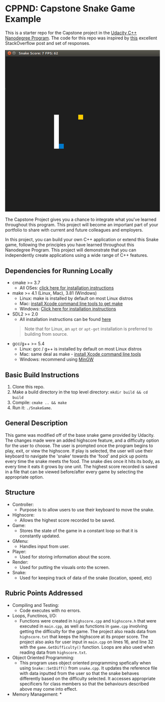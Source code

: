# CPPND: Capstone Snake Game Example

This is a starter repo for the Capstone project in the [Udacity C++ Nanodegree Program](https://www.udacity.com/course/c-plus-plus-nanodegree--nd213). The code for this repo was inspired by [this](https://codereview.stackexchange.com/questions/212296/snake-game-in-c-with-sdl) excellent StackOverflow post and set of responses.

<img src="snake_game.gif"/>

The Capstone Project gives you a chance to integrate what you've learned throughout this program. This project will become an important part of your portfolio to share with current and future colleagues and employers.

In this project, you can build your own C++ application or extend this Snake game, following the principles you have learned throughout this Nanodegree Program. This project will demonstrate that you can independently create applications using a wide range of C++ features.

## Dependencies for Running Locally
* cmake >= 3.7
  * All OSes: [click here for installation instructions](https://cmake.org/install/)
* make >= 4.1 (Linux, Mac), 3.81 (Windows)
  * Linux: make is installed by default on most Linux distros
  * Mac: [install Xcode command line tools to get make](https://developer.apple.com/xcode/features/)
  * Windows: [Click here for installation instructions](http://gnuwin32.sourceforge.net/packages/make.htm)
* SDL2 >= 2.0
  * All installation instructions can be found [here](https://wiki.libsdl.org/Installation)
  >Note that for Linux, an `apt` or `apt-get` installation is preferred to building from source. 
* gcc/g++ >= 5.4
  * Linux: gcc / g++ is installed by default on most Linux distros
  * Mac: same deal as make - [install Xcode command line tools](https://developer.apple.com/xcode/features/)
  * Windows: recommend using [MinGW](http://www.mingw.org/)

## Basic Build Instructions

1. Clone this repo.
2. Make a build directory in the top level directory: `mkdir build && cd build`
3. Compile: `cmake .. && make`
4. Run it: `./SnakeGame`.

## General Description

This game was modified off of the base snake game provided by Udacity. The changes made were an added highscore feature, and a difficulty option for the user to choose. The user is prompted once the program begins to play, exit, or view the highscore. If play is selected, the user will use their keyboard to navigate the 'snake' towards the 'food' and pick up points every time the snake meets the food. The snake dies once it hits its body, as every time it eats it grows by one unit. The highest score recorded is saved in a file that can be viewed before/after every game by selecting the appropriate option. 

## Structure

* Controller: 
  * Purpose is to allow users to use their keyboard to move the snake.
* Highscore: 
  * Allows the highest score recorded to be saved.
* Game: 
  * Stores the state of the game in a constant loop so that it is constantly updated.
* GMenu: 
  * Handles input from user.
* Player: 
  * Used for storing information about the score.
* Render: 
  * Used for putting the visuals onto the screen.
* Snake: 
  * Used for keeping track of data of the snake (location, speed, etc)

## Rubric Points Addressed

* Compiling and Testing: 
  * Code executes with no errors.
* Loops, Functinos, I/O: 
  * Functions were created in `highscore.cpp` and `highscore.h` that were executed in `main.cpp`, as well as functions in `game.cpp` involving getting the difficulty for the game. The project also reads data from `highscore.txt` that keeps the highscore at its proper score. The project also asks for user input in `main.cpp` on lines 16, and line 32 with the `game.GetDifficulty()` function. Loops are also used when reading data from `highscore.txt`.
* Object Oriented Programming: 
  * This program uses object oriented programming spefically when using `Snake::SetDiff()` from `snake.cpp`. It updates the reference file with data inputted from the user so that the snake behaves differently based on the difficulty selected. It accesses appropriate specificers for class members so that the behaviours described above may come into effect.
* Memory Management:
  * 
